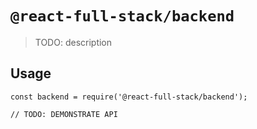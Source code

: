 # `@react-full-stack/backend`

> TODO: description

## Usage

```
const backend = require('@react-full-stack/backend');

// TODO: DEMONSTRATE API
```
